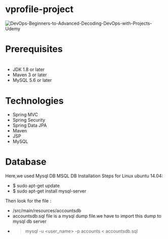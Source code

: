 # vprofile-project
![DevOps-Beginners-to-Advanced-Decoding-DevOps-with-Projects-Udemy](https://user-images.githubusercontent.com/54588651/235928885-ed994755-3375-4c14-b86f-012e2abe8e54.png)

# Prerequisites
#
- JDK 1.8 or later
- Maven 3 or later
- MySQL 5.6 or later

# Technologies 
- Spring MVC
- Spring Security
- Spring Data JPA
- Maven
- JSP
- MySQL
# Database
Here,we used Mysql DB 
MSQL DB Installation Steps for Linux ubuntu 14.04:
- $ sudo apt-get update
- $ sudo apt-get install mysql-server

Then look for the file :
- /src/main/resources/accountsdb
- accountsdb.sql file is a mysql dump file.we have to import this dump to mysql db server
- > mysql -u <user_name> -p accounts < accountsdb.sql

